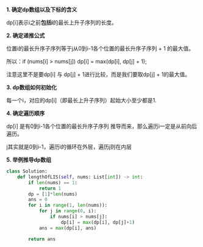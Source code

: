 **1. 确定dp数组以及下标的含义**

dp[i]表示i之前**包括i**的最长上升子序列的长度。

**2. 确定递推公式**

位置i的最长升序子序列等于j从0到i-1各个位置的最长升序子序列 + 1 的最大值。

所以：if (nums[i] > nums[j]) dp[i] = max(dp[i], dp[j] + 1);

注意这里不是要dp[i] 与 dp[j] + 1进行比较，而是我们要取dp[j] + 1的最大值。

**3. dp数组如何初始化**

每一个i，对应的dp[i]（即最长上升子序列）起始大小至少都是1.

**4. 确定遍历顺序**

dp[i] 是有0到i-1各个位置的最长升序子序列 推导而来，那么遍历i一定是从前向后遍历。

j其实就是0到i-1，遍历i的循环在外层，遍历j则在内层

**5. 举例推导dp数组**

```python
class Solution:
    def lengthOfLIS(self, nums: List[int]) -> int:
        if len(nums) == 1:
            return 1
        dp = [1]*len(nums)
        ans = 0
        for i in range(1, len(nums)):
            for j in range(0, i):
                if nums[i] > nums[j]:
                    dp[i] = max(dp[i], dp[j]+1)
            ans = max(dp[i], ans)

        return ans
```
